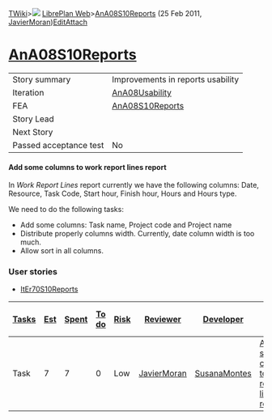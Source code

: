 [TWiki](/twiki/Main/WebHome)&gt;![](/twiki/TWiki/TWikiDocGraphics/web-bg-small.gif) [LibrePlan Web](/twiki/LibrePlan/WebHome)&gt;[AnA08S10Reports](http://wiki.libreplan-enterprise.com/twiki/LibrePlan/AnA08S10Reports "Topic revision: 4 (25 Feb 2011 - 10:37:39)") (25 Feb 2011, [JavierMoran](/twiki/Main/JavierMoran))[Edit](http://wiki.libreplan-enterprise.com/twiki/bin/edit/LibrePlan/AnA08S10Reports?t=1520337845 "Edit this topic text")[Attach](/twiki/bin/attach/LibrePlan/AnA08S10Reports "Attach an image or document to this topic")

 [AnA08S10Reports](/twiki/LibrePlan/AnA08S10Reports)
===============================================================================================



|                        |                                                              |
|------------------------|--------------------------------------------------------------|
| Story summary          | Improvements in reports usability                            |
| Iteration              | [AnA08Usability](/twiki/LibrePlan/AnA08Usability)   |
| FEA                    | [AnA08S10Reports](/twiki/LibrePlan/AnA08S10Reports) |
| Story Lead             |                                                              |
| Next Story             |                                                              |
| Passed acceptance test | No                                                           |



####  Add some columns to work report lines report

In *Work Report Lines* report currently we have the following columns: Date, Resource, Task Code, Start hour, Finish hour, Hours and Hours type.

We need to do the following tasks:

-   Add some columns: Task name, Project code and Project name
-   Distribute properly columns width. Currently, date column width is too much.
-   Allow sort in all columns.

###  User stories

-   [ItEr70S10Reports](/twiki/LibrePlan/ItEr70S10Reports)



| [Tasks](http://wiki.libreplan-enterprise.com/twiki/LibrePlan/AnA08S10Reports?sortcol=0;table=2;up=0#sorted_table "Sort by this column") | [Est](http://wiki.libreplan-enterprise.com/twiki/LibrePlan/AnA08S10Reports?sortcol=1;table=2;up=0#sorted_table "Sort by this column") | [Spent](http://wiki.libreplan-enterprise.com/twiki/LibrePlan/AnA08S10Reports?sortcol=2;table=2;up=0#sorted_table "Sort by this column") | [To do](http://wiki.libreplan-enterprise.com/twiki/LibrePlan/AnA08S10Reports?sortcol=3;table=2;up=0#sorted_table "Sort by this column") | [Risk](http://wiki.libreplan-enterprise.com/twiki/LibrePlan/AnA08S10Reports?sortcol=4;table=2;up=0#sorted_table "Sort by this column") | [Reviewer](http://wiki.libreplan-enterprise.com/twiki/LibrePlan/AnA08S10Reports?sortcol=5;table=2;up=0#sorted_table "Sort by this column") | [Developer](http://wiki.libreplan-enterprise.com/twiki/LibrePlan/AnA08S10Reports?sortcol=6;table=2;up=0#sorted_table "Sort by this column") | [Task Name](http://wiki.libreplan-enterprise.com/twiki/LibrePlan/AnA08S10Reports?sortcol=7;table=2;up=0#sorted_table "Sort by this column") | [Start Date](http://wiki.libreplan-enterprise.com/twiki/LibrePlan/AnA08S10Reports?sortcol=8;table=2;up=0#sorted_table "Sort by this column") | [Est End Date](http://wiki.libreplan-enterprise.com/twiki/LibrePlan/AnA08S10Reports?sortcol=9;table=2;up=0#sorted_table "Sort by this column") | [End Date](http://wiki.libreplan-enterprise.com/twiki/LibrePlan/AnA08S10Reports?sortcol=10;table=2;up=0#sorted_table "Sort by this column") |
|--------------------------------------------------------------------------------------------------------------------------------------------------|------------------------------------------------------------------------------------------------------------------------------------------------|--------------------------------------------------------------------------------------------------------------------------------------------------|--------------------------------------------------------------------------------------------------------------------------------------------------|-------------------------------------------------------------------------------------------------------------------------------------------------|-----------------------------------------------------------------------------------------------------------------------------------------------------|------------------------------------------------------------------------------------------------------------------------------------------------------|------------------------------------------------------------------------------------------------------------------------------------------------------|-------------------------------------------------------------------------------------------------------------------------------------------------------|---------------------------------------------------------------------------------------------------------------------------------------------------------|------------------------------------------------------------------------------------------------------------------------------------------------------|
| Task                                                                                                                                             | 7                                                                                                                                              | 7                                                                                                                                                | 0                                                                                                                                                | Low                                                                                                                                             | [JavierMoran](/twiki/Main/JavierMoran)                                                                                                     | [SusanaMontes](/twiki/Main/SusanaMontes)                                                                                                    | [Add some columns to work report lines report](/twiki/LibrePlan/AnA08S10Reports#TasK1)                                                      |                                                                                                                                                       |                                                                                                                                                         |                                                                                                                                                      |


